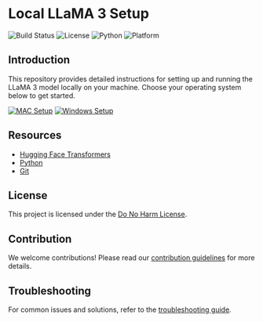 # Local LLaMA 3 Setup

![Build Status](https://img.shields.io/github/actions/workflow/status/TMHSDigital/local-llama-3/build.yml)
![License](https://img.shields.io/github/license/TMHSDigital/local-llama-3)
![Python](https://img.shields.io/badge/Python-3.8%2B-blue)
![Platform](https://img.shields.io/badge/Platform-Mac%20%7C%20Windows-informational)

## Introduction

This repository provides detailed instructions for setting up and running the LLaMA 3 model locally on your machine. Choose your operating system below to get started.

[![MAC Setup](https://img.shields.io/badge/Mac-Setup-brightgreen)](MAC.md)
[![Windows Setup](https://img.shields.io/badge/Windows-Setup-blue)](WINDOWS.md)

## Resources

- [Hugging Face Transformers](https://huggingface.co)
- [Python](https://www.python.org)
- [Git](https://git-scm.com)

## License

This project is licensed under the [Do No Harm License](LICENSE).

## Contribution

We welcome contributions! Please read our [contribution guidelines](CONTRIBUTING.md) for more details.

## Troubleshooting

For common issues and solutions, refer to the [troubleshooting guide](TROUBLESHOOTING.md).
